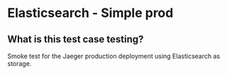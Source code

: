 # Elasticsearch - Simple prod
## What is this test case testing?

Smoke test for the Jaeger production deployment using Elasticsearch as storage.
